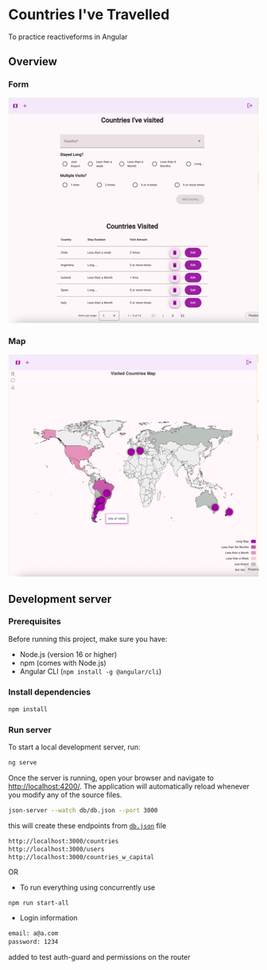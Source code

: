 # Countries I've Travelled

To practice reactiveforms in Angular

## Overview


### Form

![form](src/assets/form.png)

### Map 


![map](src/assets/map.png)

## Development server

### Prerequisites

Before running this project, make sure you have:
- Node.js (version 16 or higher)
- npm (comes with Node.js)
- Angular CLI (`npm install -g @angular/cli`)

### Install dependencies 

```bash
npm install
```
### Run server

To start a local development server, run:

```bash
ng serve
```

Once the server is running, open your browser and navigate to [http://localhost:4200/](http://localhost:4200/). The application will automatically reload whenever you modify any of the source files.

```bash
json-server --watch db/db.json --port 3000
```

this will create these endpoints from [`db.json`](./db/db.json) file
```
http://localhost:3000/countries
http://localhost:3000/users
http://localhost:3000/countries_w_capital
```
OR

* To run everything using concurrently use
``` 
npm run start-all
```

* Login information

```bash
email: a@a.com
password: 1234
```

added to test auth-guard and permissions on the router